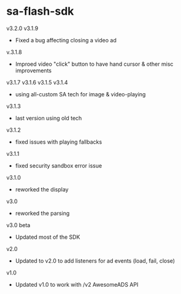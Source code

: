 sa-flash-sdk
============

v3.2.0
v3.1.9
 - Fixed a bug affecting closing a video ad

v.3.1.8
 - Improed video "click" button to have hand cursor & other misc improvements

v3.1.7
v3.1.6
v3.1.5
v3.1.4
 - using all-custom SA tech for image & video-playing

v3.1.3
 - last version using old tech

v3.1.2
 - fixed issues with playing fallbacks

v3.1.1
 - fixed security sandbox error issue

v3.1.0
 - reworked the display

v3.0

 - reworked the parsing

v3.0 beta
 - Updated most of the SDK

v2.0
- Updated to v2.0 to add listeners for ad events (load, fail, close)

v1.0
- Updated v1.0 to work with /v2 AwesomeADS API
